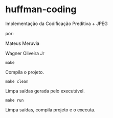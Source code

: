 # huffman-coding

Implementação da Codificação Preditiva + JPEG

por:

Mateus Meruvia

Wagner Oliveira Jr


```make```

Compila o projeto.

```make clean```

Limpa saídas gerada pelo executável.

```make run```

Limpa saídas, compila projeto e o executa.
